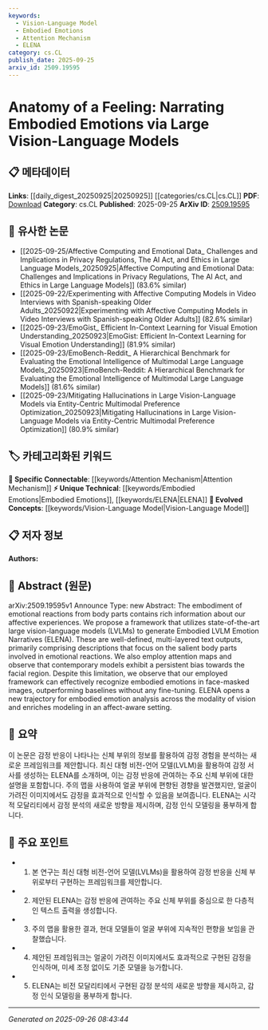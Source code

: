 ```yaml
---
keywords:
  - Vision-Language Model
  - Embodied Emotions
  - Attention Mechanism
  - ELENA
category: cs.CL
publish_date: 2025-09-25
arxiv_id: 2509.19595
---
```


<!-- KEYWORD_LINKING_METADATA:
{
  "processed_timestamp": "2025-09-26T08:43:44.520242",
  "vocabulary_version": "1.0",
  "selected_keywords": [
    "Vision-Language Model",
    "Embodied Emotions",
    "Attention Mechanism",
    "ELENA"
  ],
  "rejected_keywords": [],
  "similarity_scores": {
    "Vision-Language Model": 0.85,
    "Embodied Emotions": 0.78,
    "Attention Mechanism": 0.8,
    "ELENA": 0.77
  },
  "extraction_method": "AI_prompt_based",
  "budget_applied": true,
  "candidates_json": {
    "candidates": [
      {
        "surface": "Large Vision-Language Models",
        "canonical": "Vision-Language Model",
        "aliases": [
          "LVLM",
          "Vision-Language Models"
        ],
        "category": "evolved_concepts",
        "rationale": "Connects advancements in multimodal AI, crucial for linking vision and language processing.",
        "novelty_score": 0.45,
        "connectivity_score": 0.89,
        "specificity_score": 0.78,
        "link_intent_score": 0.85
      },
      {
        "surface": "Embodied Emotions",
        "canonical": "Embodied Emotions",
        "aliases": [
          "Emotional Embodiment"
        ],
        "category": "unique_technical",
        "rationale": "Introduces a novel concept for emotion analysis in AI, enhancing specificity in emotional AI research.",
        "novelty_score": 0.72,
        "connectivity_score": 0.65,
        "specificity_score": 0.82,
        "link_intent_score": 0.78
      },
      {
        "surface": "Attention Maps",
        "canonical": "Attention Mechanism",
        "aliases": [
          "Attention Visualization"
        ],
        "category": "specific_connectable",
        "rationale": "Facilitates understanding of model focus areas, linking to neural network interpretability.",
        "novelty_score": 0.38,
        "connectivity_score": 0.84,
        "specificity_score": 0.71,
        "link_intent_score": 0.8
      },
      {
        "surface": "Embodied LVLM Emotion Narratives",
        "canonical": "ELENA",
        "aliases": [
          "Embodied Emotion Narratives"
        ],
        "category": "unique_technical",
        "rationale": "Represents a new methodology for emotion representation, expanding the scope of multimodal analysis.",
        "novelty_score": 0.68,
        "connectivity_score": 0.6,
        "specificity_score": 0.85,
        "link_intent_score": 0.77
      }
    ],
    "ban_list_suggestions": [
      "facial region",
      "body parts",
      "emotional reactions"
    ]
  },
  "decisions": [
    {
      "candidate_surface": "Large Vision-Language Models",
      "resolved_canonical": "Vision-Language Model",
      "decision": "linked",
      "scores": {
        "novelty": 0.45,
        "connectivity": 0.89,
        "specificity": 0.78,
        "link_intent": 0.85
      }
    },
    {
      "candidate_surface": "Embodied Emotions",
      "resolved_canonical": "Embodied Emotions",
      "decision": "linked",
      "scores": {
        "novelty": 0.72,
        "connectivity": 0.65,
        "specificity": 0.82,
        "link_intent": 0.78
      }
    },
    {
      "candidate_surface": "Attention Maps",
      "resolved_canonical": "Attention Mechanism",
      "decision": "linked",
      "scores": {
        "novelty": 0.38,
        "connectivity": 0.84,
        "specificity": 0.71,
        "link_intent": 0.8
      }
    },
    {
      "candidate_surface": "Embodied LVLM Emotion Narratives",
      "resolved_canonical": "ELENA",
      "decision": "linked",
      "scores": {
        "novelty": 0.68,
        "connectivity": 0.6,
        "specificity": 0.85,
        "link_intent": 0.77
      }
    }
  ]
}
-->

# Anatomy of a Feeling: Narrating Embodied Emotions via Large Vision-Language Models

## 📋 메타데이터

**Links**: [[daily_digest_20250925|20250925]] [[categories/cs.CL|cs.CL]]
**PDF**: [Download](https://arxiv.org/pdf/2509.19595.pdf)
**Category**: cs.CL
**Published**: 2025-09-25
**ArXiv ID**: [2509.19595](https://arxiv.org/abs/2509.19595)

## 🔗 유사한 논문
- [[2025-09-25/Affective Computing and Emotional Data_ Challenges and Implications in Privacy Regulations, The AI Act, and Ethics in Large Language Models_20250925|Affective Computing and Emotional Data: Challenges and Implications in Privacy Regulations, The AI Act, and Ethics in Large Language Models]] (83.6% similar)
- [[2025-09-22/Experimenting with Affective Computing Models in Video Interviews with Spanish-speaking Older Adults_20250922|Experimenting with Affective Computing Models in Video Interviews with Spanish-speaking Older Adults]] (82.6% similar)
- [[2025-09-23/EmoGist_ Efficient In-Context Learning for Visual Emotion Understanding_20250923|EmoGist: Efficient In-Context Learning for Visual Emotion Understanding]] (81.9% similar)
- [[2025-09-23/EmoBench-Reddit_ A Hierarchical Benchmark for Evaluating the Emotional Intelligence of Multimodal Large Language Models_20250923|EmoBench-Reddit: A Hierarchical Benchmark for Evaluating the Emotional Intelligence of Multimodal Large Language Models]] (81.6% similar)
- [[2025-09-23/Mitigating Hallucinations in Large Vision-Language Models via Entity-Centric Multimodal Preference Optimization_20250923|Mitigating Hallucinations in Large Vision-Language Models via Entity-Centric Multimodal Preference Optimization]] (80.9% similar)

## 🏷️ 카테고리화된 키워드
**🔗 Specific Connectable**: [[keywords/Attention Mechanism|Attention Mechanism]]
**⚡ Unique Technical**: [[keywords/Embodied Emotions|Embodied Emotions]], [[keywords/ELENA|ELENA]]
**🚀 Evolved Concepts**: [[keywords/Vision-Language Model|Vision-Language Model]]

## 📋 저자 정보

**Authors:** 

## 📄 Abstract (원문)

arXiv:2509.19595v1 Announce Type: new 
Abstract: The embodiment of emotional reactions from body parts contains rich information about our affective experiences. We propose a framework that utilizes state-of-the-art large vision-language models (LVLMs) to generate Embodied LVLM Emotion Narratives (ELENA). These are well-defined, multi-layered text outputs, primarily comprising descriptions that focus on the salient body parts involved in emotional reactions. We also employ attention maps and observe that contemporary models exhibit a persistent bias towards the facial region. Despite this limitation, we observe that our employed framework can effectively recognize embodied emotions in face-masked images, outperforming baselines without any fine-tuning. ELENA opens a new trajectory for embodied emotion analysis across the modality of vision and enriches modeling in an affect-aware setting.

## 📝 요약

이 논문은 감정 반응이 나타나는 신체 부위의 정보를 활용하여 감정 경험을 분석하는 새로운 프레임워크를 제안합니다. 최신 대형 비전-언어 모델(LVLM)을 활용하여 감정 서사를 생성하는 ELENA를 소개하며, 이는 감정 반응에 관여하는 주요 신체 부위에 대한 설명을 포함합니다. 주의 맵을 사용하여 얼굴 부위에 편향된 경향을 발견했지만, 얼굴이 가려진 이미지에서도 감정을 효과적으로 인식할 수 있음을 보여줍니다. ELENA는 시각적 모달리티에서 감정 분석의 새로운 방향을 제시하며, 감정 인식 모델링을 풍부하게 합니다.

## 🎯 주요 포인트

- 1. 본 연구는 최신 대형 비전-언어 모델(LVLMs)을 활용하여 감정 반응을 신체 부위로부터 구현하는 프레임워크를 제안합니다.
- 2. 제안된 ELENA는 감정 반응에 관여하는 주요 신체 부위를 중심으로 한 다층적인 텍스트 출력을 생성합니다.
- 3. 주의 맵을 활용한 결과, 현대 모델들이 얼굴 부위에 지속적인 편향을 보임을 관찰했습니다.
- 4. 제안된 프레임워크는 얼굴이 가려진 이미지에서도 효과적으로 구현된 감정을 인식하며, 미세 조정 없이도 기준 모델을 능가합니다.
- 5. ELENA는 비전 모달리티에서 구현된 감정 분석의 새로운 방향을 제시하고, 감정 인식 모델링을 풍부하게 합니다.


---

*Generated on 2025-09-26 08:43:44*